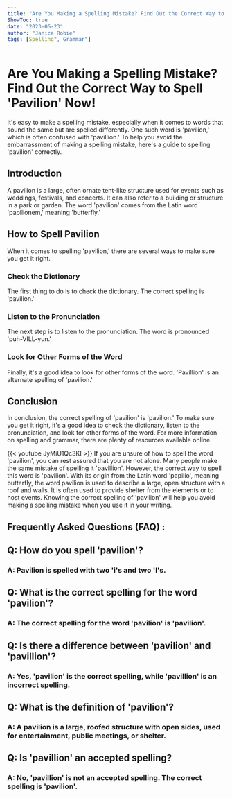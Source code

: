 ```yaml
---
title: "Are You Making a Spelling Mistake? Find Out the Correct Way to Spell 'Pavilion' Now!"
ShowToc: true 
date: "2023-06-23"
author: "Janice Robie" 
tags: [Spelling", Grammar"]
---
```

# Are You Making a Spelling Mistake? Find Out the Correct Way to Spell 'Pavilion' Now!

It's easy to make a spelling mistake, especially when it comes to words that sound the same but are spelled differently. One such word is 'pavilion,' which is often confused with 'pavillion.' To help you avoid the embarrassment of making a spelling mistake, here's a guide to spelling 'pavilion' correctly. 

## Introduction 

A pavilion is a large, often ornate tent-like structure used for events such as weddings, festivals, and concerts. It can also refer to a building or structure in a park or garden. The word 'pavilion' comes from the Latin word 'papilionem,' meaning 'butterfly.'

## How to Spell Pavilion

When it comes to spelling 'pavilion,' there are several ways to make sure you get it right. 

### Check the Dictionary

The first thing to do is to check the dictionary. The correct spelling is 'pavilion.'

### Listen to the Pronunciation

The next step is to listen to the pronunciation. The word is pronounced 'puh-VILL-yun.'

### Look for Other Forms of the Word

Finally, it's a good idea to look for other forms of the word. 'Pavillion' is an alternate spelling of 'pavilion.'

## Conclusion

In conclusion, the correct spelling of 'pavilion' is 'pavilion.' To make sure you get it right, it's a good idea to check the dictionary, listen to the pronunciation, and look for other forms of the word. For more information on spelling and grammar, there are plenty of resources available online.

{{< youtube JyMiU1Qc3KI >}} 
If you are unsure of how to spell the word 'pavilion', you can rest assured that you are not alone. Many people make the same mistake of spelling it 'pavillion'. However, the correct way to spell this word is 'pavilion'. With its origin from the Latin word 'papilio', meaning butterfly, the word pavilion is used to describe a large, open structure with a roof and walls. It is often used to provide shelter from the elements or to host events. Knowing the correct spelling of 'pavilion' will help you avoid making a spelling mistake when you use it in your writing.

## Frequently Asked Questions (FAQ) :
<h2>Q: How do you spell 'pavilion'?</h2>

<h3>A: Pavilion is spelled with two 'i's and two 'l's.</h3>

<h2>Q: What is the correct spelling for the word 'pavilion'?</h2>

<h3>A: The correct spelling for the word 'pavilion' is 'pavilion'.</h3>

<h2>Q: Is there a difference between 'pavilion' and 'pavillion'?</h2>

<h3>A: Yes, 'pavilion' is the correct spelling, while 'pavillion' is an incorrect spelling.</h3>

<h2>Q: What is the definition of 'pavilion'?</h2>

<h3>A: A pavilion is a large, roofed structure with open sides, used for entertainment, public meetings, or shelter.</h3>

<h2>Q: Is 'pavillion' an accepted spelling?</h2>

<h3>A: No, 'pavillion' is not an accepted spelling. The correct spelling is 'pavilion'.</h3>





